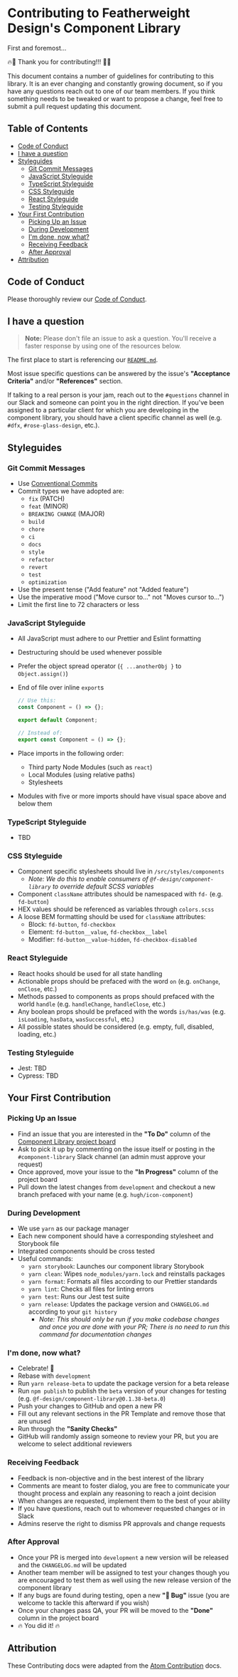 <!-- omit in toc -->
# Contributing to Featherweight Design's Component Library

First and foremost...

🔥🎉 Thank you for contributing!!! 🎉🔥

This document contains a number of guidelines for contributing to this library. It is an ever changing and constantly growing document, so if you have any questions reach out to one of our team members. If you think something needs to be tweaked or want to propose a change, feel free to submit a pull request updating this document.

<!-- omit in toc -->
## Table of Contents

- [Code of Conduct](#code-of-conduct)
- [I have a question](#i-have-a-question)
- [Styleguides](#styleguides)
  - [Git Commit Messages](#git-commit-messages)
  - [JavaScript Styleguide](#javascript-styleguide)
  - [TypeScript Styleguide](#typescript-styleguide)
  - [CSS Styleguide](#css-styleguide)
  - [React Styleguide](#react-styleguide)
  - [Testing Styleguide](#testing-styleguide)
- [Your First Contribution](#your-first-contribution)
  - [Picking Up an Issue](#picking-up-an-issue)
  - [During Development](#during-development)
  - [I'm done, now what?](#im-done-now-what)
  - [Receiving Feedback](#receiving-feedback)
  - [After Approval](#after-approval)
- [Attribution](#attribution)

## Code of Conduct

Please thoroughly review our [Code of Conduct](CODE_OF_CONDUCT.md).

## I have a question

> **Note:** Please don't file an issue to ask a question. You'll receive a faster response by using one of the resources below.

The first place to start is referencing our [`README.md`](README.md).

Most issue specific questions can be answered by the issue's **"Acceptance Criteria"** and/or **"References"** section.

If talking to a real person is your jam, reach out to the `#questions` channel in our Slack and someone can point you in the right direction. If you've been assigned to a particular client for which you are developing in the component library, you should have a client specific channel as well (e.g. `#dfx`, `#rose-glass-design`, etc.).

## Styleguides

### Git Commit Messages

- Use [Conventional Commits](https://www.conventionalcommits.org/en/v1.0.0/)
- Commit types we have adopted are:
  - `fix` (PATCH)
  - `feat` (MINOR)
  - `BREAKING CHANGE` (MAJOR)
  - `build`
  - `chore`
  - `ci`
  - `docs`
  - `style`
  - `refactor`
  - `revert`
  - `test`
  - `optimization`
- Use the present tense ("Add feature" not "Added feature")
- Use the imperative mood ("Move cursor to..." not "Moves cursor to...")
- Limit the first line to 72 characters or less

### JavaScript Styleguide

- All JavaScript must adhere to our Prettier and Eslint formatting
- Destructuring should be used whenever possible
- Prefer the object spread operator (`{ ...anotherObj }` to `Object.assign()`)
- End of file over inline `export`s

  ```javascript
  // Use this:
  const Component = () => {};

  export default Component;

  // Instead of:
  export const Component = () => {};
  ```

- Place imports in the following order:
  - Third party Node Modules (such as `react`)
  - Local Modules (using relative paths)
  - Stylesheets
- Modules with five or more imports should have visual space above and below them

### TypeScript Styleguide

- TBD

### CSS Styleguide

- Component specific stylesheets should live in `/src/styles/components`
  - _Note: We do this to enable consumers of `@f-design/component-library` to override default SCSS variables_
- Component `className` attributes should be namespaced with `fd-` (e.g. `fd-button`)
- HEX values should be referenced as variables through `colors.scss`
- A loose BEM formatting should be used for `className` attributes:
  - Block: `fd-button`, `fd-checkbox`
  - Element: `fd-button__value`, `fd-checkbox__label`
  - Modifier: `fd-button__value-hidden`, `fd-checkbox-disabled`

### React Styleguide

- React hooks should be used for all state handling
- Actionable props should be prefaced with the word `on` (e.g. `onChange`, `onClose`, etc.)
- Methods passed to components as props should prefaced with the world `handle` (e.g. `handleChange`, `handleClose`, etc.)
- Any boolean props should be prefaced with the words `is/has/was` (e.g. `isLoading`, `hasData`, `wasSuccessful`, etc.)
- All possible states should be considered (e.g. empty, full, disabled, loading, etc.)

### Testing Styleguide

- Jest: TBD
- Cypress: TBD

## Your First Contribution

### Picking Up an Issue

- Find an issue that you are interested in the **"To Do"** column of the [Component Library project board](https://github.com/featherweight-design/component-library/projects/1)
- Ask to pick it up by commenting on the issue itself or posting in the `#component-library` Slack channel (an admin must approve your request)
- Once approved, move your issue to the **"In Progress"** column of the project board
- Pull down the latest changes from `development` and checkout a new branch prefaced with your name (e.g. `hugh/icon-component`)

### During Development

- We use `yarn` as our package manager
- Each new component should have a corresponding stylesheet and Storybook file
- Integrated components should be cross tested
- Useful commands:
  - `yarn storybook`: Launches our component library Storybook
  - `yarn clean`: Wipes `node_modules/yarn.lock` and reinstalls packages
  - `yarn format`: Formats all files according to our Prettier standards
  - `yarn lint`: Checks all files for linting errors
  - `yarn test`: Runs our Jest test suite
  - `yarn release`: Updates the package version and `CHANGELOG.md` according to your `git history`
    - _Note: This should only be run if you make codebase changes and once you are done with your PR; There is no need to run this command for documentation changes_

### I'm done, now what?

- Celebrate! 🎉
- Rebase with `development`
- Run `yarn release-beta` to update the package version for a beta release
- Run `npm publish` to publish the `beta` version of your changes for testing (e.g. `@f-design/component-library@0.1.38-beta.0`)
- Push your changes to GitHub and open a new PR
- Fill out any relevant sections in the PR Template and remove those that are unused
- Run through the **"Sanity Checks"**
- GitHub will randomly assign someone to review your PR, but you are welcome to select additional reviewers

### Receiving Feedback

- Feedback is non-objective and in the best interest of the library
- Comments are meant to foster dialog, you are free to communicate your thought process and explain any reasoning to reach a joint decision
- When changes are requested, implement them to the best of your ability
- If you have questions, reach out to whomever requested changes or in Slack
- Admins reserve the right to dismiss PR approvals and change requests

### After Approval

- Once your PR is merged into `development` a new version will be released and the `CHANGELOG.md` will be updated
- Another team member will be assigned to test your changes though you are encouraged to test them as well using the new release version of the component library
- If any bugs are found during testing, open a new **"🐛 Bug"** issue (you are welcome to tackle this afterward if you wish)
- Once your changes pass QA, your PR will be moved to the **"Done"** column in the project board
- 🔥 You did it! 🔥

## Attribution

These Contributing docs were adapted from the [Atom Contribution](https://github.com/atom/atom/blob/master/CONTRIBUTING.md) docs.
